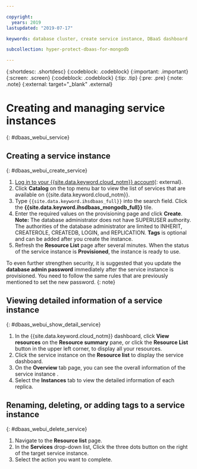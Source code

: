 ```yaml
---

copyright:
  years: 2019
lastupdated: "2019-07-17"

keywords: database cluster, create service instance, DBaaS dashboard

subcollection: hyper-protect-dbaas-for-mongodb

---
```


{:shortdesc: .shortdesc}
{:codeblock: .codeblock}
{:important: .important}
{:screen: .screen}
{:codeblock: .codeblock}
{:tip: .tip}
{:pre: .pre}
{:note: .note}
{:external: target="_blank" .external}

# Creating and managing service instances
{: #dbaas_webui_service}

## Creating a service instance
{: #dbaas_webui_create_service}

1. [Log in to your {{site.data.keyword.cloud_notm}} account](https://cloud.ibm.com/login){: external}.
2. Click **Catalog** on the top menu bar to view the list of services that are available on {{site.data.keyword.cloud_notm}}.
3. Type `{{site.data.keyword.ihsdbaas_full}}` into the search field. Click the **{{site.data.keyword.ihsdbaas_mongodb_full}}** tile.
4. Enter the required values on the provisioning page and click **Create**. **Note:** The database administrator does not have SUPERUSER authority. The authorities of the database administrator are limited to INHERIT, CREATEROLE, CREATEDB, LOGIN, and REPLICATION. **Tags** is optional and can be added after you create the instance.
5. Refresh the **Resource List** page after several minutes. When the status of the service instance is **Provisioned**, the instance is ready to use.

To even further strengthen security, it is suggested that you update the **database admin password** immediately after the service instance is provisioned. You need to follow the same rules that are previously mentioned to set the new password.
{: note}

## Viewing detailed information of a service instance
{: #dbaas_webui_show_detail_service}

1. In the {{site.data.keyword.cloud_notm}} dashboard, click **View resources** on the **Resource summary** pane, or click the **Resource List** button in the upper left corner, to display all your resources.
2. Click the service instance on the **Resource list** to display the service dashboard.
3. On the **Overview** tab page, you can see the overall information of the service instance .
4. Select the **Instances** tab to view the detailed information of each replica.

## Renaming, deleting, or adding tags to a service instance
{: #dbaas_webui_delete_service}

1. Navigate to the **Resource list** page.
2. In the **Services** drop-down list, Click the three dots button on the right of the target service instance.
3. Select the action you want to complete.
